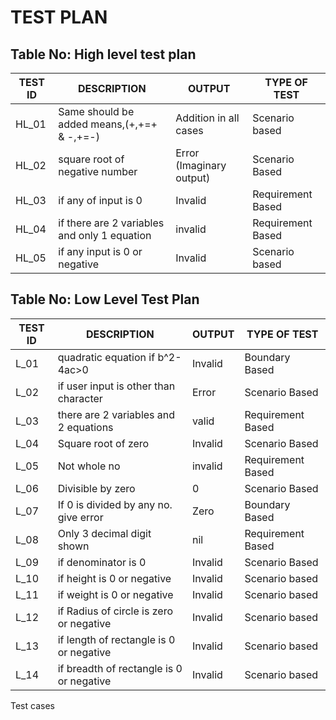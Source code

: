 # TEST PLAN
## Table No: High level test plan 

| TEST ID | DESCRIPTION | OUTPUT |   TYPE OF TEST    |
|---------|-------------|--------|--------------|
| HL_01|Same  should be added means,(+,+=+ & -,+=-) | Addition in all cases | Scenario based |
|       HL_02  |   square root of negative number |  Error (Imaginary output) | Scenario Based |
|      HL_03        |  if any of input is 0         |    Invalid        |    Requirement Based          |
|        HL_04       |      if there are 2 variables and only 1 equation        |  invalid            |        Requirement Based         |
| HL_05     |    if any input is 0 or negative                       |  Invalid                 |   Scenario based                  |



    
       
       
## Table No: Low Level Test Plan

| TEST ID | DESCRIPTION | OUTPUT |   TYPE OF TEST    |
|---------|-------------|--------|-------------------|
| L_01|quadratic equation if b^2-4ac>0 | Invalid  |Boundary Based
|       L_02  |   if user input is other than character |  Error  | Scenario Based |
|      L_03        |  there are 2 variables and 2 equations       |    valid       |    Requirement Based          |
|        L_04       |      Square root of zero | Invalid        |       Scenario Based      |
|       L_05                        |   Not whole no                        |   invalid         |   Requirement Based            |
|   L_06                               |   Divisible by zero                 |   0                   |        Scenario Based                          |
|      L_07      | If 0 is divided by any no. give error                    |  Zero         |           Boundary Based         |  
|         L_08         | Only 3 decimal digit shown                   |    nil              |    Requirement Based       |
| L_09     |    if denominator is 0                  |  Invalid                 |   Scenario Based                 |
| L_10     |    if height is 0 or negative                       |  Invalid                 |   Scenario based                  |
| L_11     |    if weight is 0 or negative                       |  Invalid                 |   Scenario based                  |
| L_12     |    if Radius of circle is zero or negative                      |  Invalid                 |   Scenario based                  |
| L_13     |    if length of rectangle is 0 or negative                      |  Invalid                 |   Scenario based                  |
| L_14     |    if breadth of rectangle is 0 or negative                       |  Invalid                 |   Scenario based                 |
Test cases
